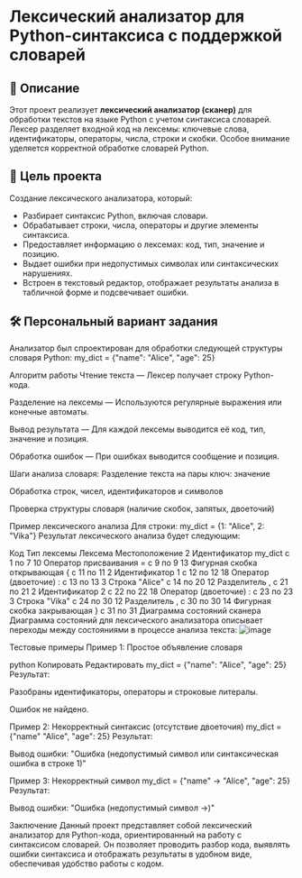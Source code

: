 # Лексический анализатор для Python-синтаксиса с поддержкой словарей

## 📌 Описание

Этот проект реализует **лексический анализатор (сканер)** для обработки текстов на языке Python с учетом синтаксиса словарей. Лексер разделяет входной код на лексемы: ключевые слова, идентификаторы, операторы, числа, строки и скобки. Особое внимание уделяется корректной обработке словарей Python.

## 🎯 Цель проекта

Создание лексического анализатора, который:

- Разбирает синтаксис Python, включая словари.
- Обрабатывает строки, числа, операторы и другие элементы синтаксиса.
- Предоставляет информацию о лексемах: код, тип, значение и позицию.
- Выдает ошибки при недопустимых символах или синтаксических нарушениях.
- Встроен в текстовый редактор, отображает результаты анализа в табличной форме и подсвечивает ошибки.

## 🛠 Персональный вариант задания

Анализатор был спроектирован для обработки следующей структуры словаря Python:
my_dict = {"name": "Alice", "age": 25}

 Алгоритм работы
Чтение текста — Лексер получает строку Python-кода.

Разделение на лексемы — Используются регулярные выражения или конечные автоматы.

Вывод результата — Для каждой лексемы выводится её код, тип, значение и позиция.

Обработка ошибок — При ошибках выводится сообщение и позиция.

Шаги анализа словаря:
Разделение текста на пары ключ: значение

Обработка строк, чисел, идентификаторов и символов

Проверка структуры словаря (наличие скобок, запятых, двоеточий)

Пример лексического анализа
Для строки:
my_dict = {1: "Alice", 2: "Vika"}
Результат лексического анализа будет следующим:

Код	Тип лексемы	Лексема	Местоположение
2	Идентификатор	my_dict	с 1 по 7
10	Оператор присваивания	=	с 9 по 9
13	Фигурная скобка открывающая	{	с 11 по 11
2	Идентификатор	1	с 12 по 12
18	Оператор (двоеточие)	:	с 13 по 13
3	Строка	"Alice"	с 14 по 20
12	Разделитель	,	с 21 по 21
2	Идентификатор	2	с 22 по 22
18	Оператор (двоеточие)	:	с 23 по 23
3	Строка	"Vika"	с 24 по 30
12	Разделитель	,	с 30 по 30
14	Фигурная скобка закрывающая	}	с 31 по 31
Диаграмма состояний сканера
Диаграмма состояний для лексического анализатора описывает переходы между состояниями в процессе анализа текста:
![image](https://github.com/user-attachments/assets/1b76c07c-3a78-42a6-b496-62e3e28f1321)

Тестовые примеры
Пример 1: Простое объявление словаря

python
Копировать
Редактировать
my_dict = {"name": "Alice", "age": 25}
Результат:

Разобраны идентификаторы, операторы и строковые литералы.

Ошибок не найдено.

Пример 2: Некорректный синтаксис (отсутствие двоеточия)
my_dict = {"name" "Alice", "age": 25}
Результат:

Вывод ошибки: "Ошибка (недопустимый символ или синтаксическая ошибка в строке 1)"

Пример 3: Некорректный символ
my_dict = {"name" -> "Alice", "age": 25}
Результат:

Вывод ошибки: "Ошибка (недопустимый символ ->)"

Заключение
Данный проект представляет собой лексический анализатор для Python-кода, ориентированный на работу с синтаксисом словарей. Он позволяет проводить разбор кода, выявлять ошибки синтаксиса и отображать результаты в удобном виде, обеспечивая удобство работы с кодом.
